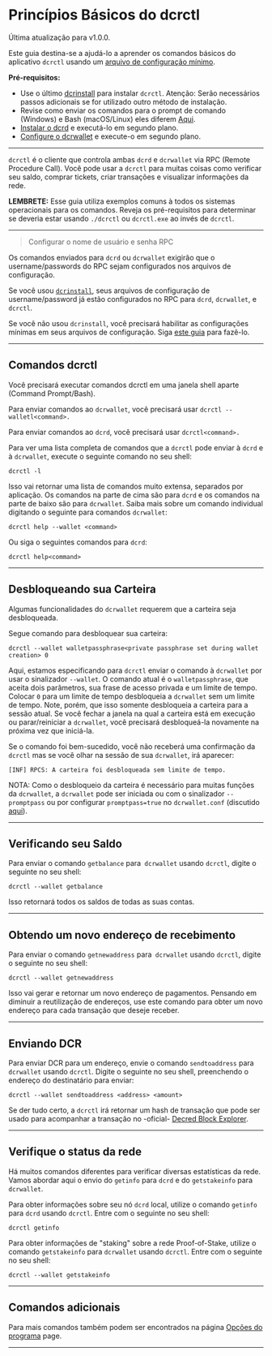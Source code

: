# Princípios Básicos do dcrctl

Última atualização para v1.0.0.

Este guia destina-se a ajudá-lo a aprender os comandos básicos do aplicativo `dcrctl` usando um [arquivo de configuração mínimo](/advanced/manual-cli-install.md#minimum-configuration).

**Pré-requisitos:**

- Use o último [dcrinstall](/getting-started/user-guides/cli-installation.md) para instalar `dcrctl`. Atenção: Serão necessários passos adicionais se for utilizado outro método de instalação.
- Revise como enviar os comandos para o prompt de comando (Windows) e Bash (macOS/Linux) eles diferem [Aqui](/getting-started/cli-differences.md).
- [Instalar o dcrd](/getting-started/user-guides/dcrd-setup.md) e executá-lo em segundo plano.
- [Configure o dcrwallet](/getting-started/user-guides/dcrwallet-setup.md) e execute-o em segundo plano.

---

`dcrctl` é o cliente que controla ambas `dcrd` e `dcrwallet` via RPC (Remote Procedure Call). Você pode usar a `dcrctl` para muitas coisas como verificar seu saldo, comprar tickets, criar transações e visualizar informações da rede.

**LEMBRETE:** Esse guia utiliza exemplos comuns à todos os sistemas operacionais para os comandos. Reveja os pré-requisitos para determinar se deveria estar usando `./dcrctl` ou `dcrctl.exe` ao invés de `dcrctl`.

---

> Configurar o nome de usuário e senha RPC

Os comandos enviados para `dcrd` ou `dcrwallet` exigirão que o username/passwords do RPC sejam configurados nos arquivos de configuração. 

Se você usou [`dcrinstall`](/getting-started/user-guides/cli-installation.md), seus arquivos de configuração de username/password já estão configurados no RPC para `dcrd`, `dcrwallet`, e `dcrctl`.

Se você não usou `dcrinstall`, você precisará habilitar as configurações mínimas em seus arquivos de configuração. Siga [este guia](/advanced/manual-cli-install.md#minimum-configuration) para fazê-lo.

---

## Comandos dcrctl 

Você precisará executar comandos dcrctl em uma janela shell aparte (Command Prompt/Bash).

Para enviar comandos ao `dcrwallet`, você precisará usar `dcrctl --walletl<command>.`

Para enviar comandos ao `dcrd`, você precisará usar `dcrctl<command>.`

Para ver uma lista completa de comandos que a `dcrctl` pode enviar à `dcrd` e à `dcrwallet`, execute o seguinte comando no seu shell:

```no-highlight
dcrctl -l
```

Isso vai retornar uma lista de comandos muito extensa, separados por aplicação. Os comandos na parte de cima são para `dcrd` e os comandos na parte de baixo são para `dcrwallet`. Saiba mais sobre um comando individual digitando o seguinte para comandos `dcrwallet`:

```no-highlight
dcrctl help --wallet <command>
```

Ou siga o seguintes comandos para `dcrd`:

```no-highlight
dcrctl help<command>
```

---

## Desbloqueando sua Carteira

Algumas funcionalidades do `dcrwallet` requerem que a carteira seja desbloqueada.

Segue comando para desbloquear sua carteira:

```no-highlight
dcrctl --wallet walletpassphrase<private passphrase set during wallet creation> 0
```

Aqui, estamos especificando para `dcrctl` enviar o comando à `dcrwallet` por usar o sinalizador `--wallet`. O comando atual é o `walletpassphrase`, que aceita dois parâmetros, sua frase de acesso privada e um limite de tempo. Colocar `0` para um limite de tempo desbloqueia a `dcrwallet` sem um limite de tempo. Note, porém, que isso somente desbloqueia a carteira para a sessão atual. Se você fechar a janela na qual a carteira está em execução ou parar/reiniciar a `dcrwallet`, você precisará desbloqueá-la novamente na próxima vez que iniciá-la. 

Se o comando foi bem-sucedido, você não receberá uma confirmação da `dcrctl` mas se você olhar na sessão de sua `dcrwallet`, irá aparecer:

```no-highlight
[INF] RPCS: A carteira foi desbloqueada sem limite de tempo.
```

NOTA: Como o desbloqueio da carteira é necessário para muitas funções da `dcrwallet`, a `dcrwallet` pode ser iniciada ou com o sinalizador `--promptpass` ou por configurar `promptpass=true` no `dcrwallet.conf` (discutido [aqui](/advanced/storing-login-details.md#dcrwalletconf)).

---

## Verificando seu Saldo

Para enviar o comando `getbalance` para` dcrwallet` usando `dcrctl`, digite o seguinte no seu shell:

```no-highlight
dcrctl --wallet getbalance
```

Isso retornará todos os saldos de todas as suas contas.

---

## Obtendo um novo endereço de recebimento

Para enviar o comando `getnewaddress` para` dcrwallet` usando `dcrctl`, digite o seguinte no seu shell:

```no-highlight
dcrctl --wallet getnewaddress
```

Isso vai gerar e retornar um novo endereço de pagamentos. Pensando em diminuir a reutilização de endereços, use este comando para obter um novo endereço para cada transação que deseje receber.

---

## Enviando DCR

Para enviar DCR para um endereço, envie o comando `sendtoaddress` para` dcrwallet` usando `dcrctl`. Digite o seguinte no seu shell, preenchendo o endereço do destinatário para enviar:

```no-highlight
dcrctl --wallet sendtoaddress <address> <amount>
```

Se der tudo certo, a `dcrctl` irá retornar um hash de transação que pode ser usado para acompanhar a transação no -oficial- [Decred Block Explorer](/getting-started/using-the-block-explorer.md).

---

## Verifique o status da rede

Há muitos comandos diferentes para verificar diversas estatísticas da rede. Vamos abordar aqui o envio do `getinfo` para `dcrd` e do `getstakeinfo` para `dcrwallet`.

Para obter informações sobre seu nó `dcrd` local, utilize o comando `getinfo` para `dcrd` usando `dcrctl`. Entre com o seguinte no seu shell:

```no-highlight
dcrctl getinfo
```

Para obter informações de "staking" sobre a rede Proof-of-Stake, utilize o comando `getstakeinfo` para `dcrwallet` usando `dcrctl`. Entre com o seguinte no seu shell:

```no-highlight
dcrctl --wallet getstakeinfo
```

---

## Comandos adicionais

Para mais comandos também podem ser encontrados na página [Opções do programa](/advanced/program-options.md) page.

---
